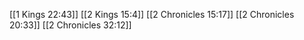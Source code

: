 [[1 Kings 22:43]]
[[2 Kings 15:4]]
[[2 Chronicles 15:17]]
[[2 Chronicles 20:33]]
[[2 Chronicles 32:12]]
